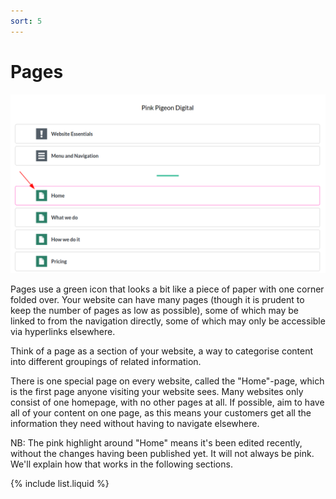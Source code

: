 ```yaml
---
sort: 5
---
```


# Pages

![Image of Pages, with an arrow pointing at 'Home'](https://raw.githubusercontent.com/pinkpigeondocs/Pink-Pigeon-Documentation/master/docs/4_Pages/pages_example.png)

Pages use a green icon that looks a bit like a piece of paper with one corner folded over. Your website can have many pages (though it is prudent to keep the number of pages as low as possible), some of which may be linked to from the navigation directly, some of which may only be accessible via hyperlinks elsewhere.

Think of a page as a section of your website, a way to categorise content into different groupings of related information.

There is one special page on every website, called the "Home"-page, which is the first page anyone visiting your website sees. Many websites only consist of one homepage, with no other pages at all. If possible, aim to have all of your content on one page, as this means your customers get all the information they need without having to navigate elsewhere.

NB: The pink highlight around "Home" means it's been edited recently, without the changes having been published yet. It will not always be pink. We'll explain how that works in the following sections.


{% include list.liquid %}
